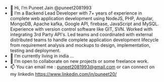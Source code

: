 - 👋 Hi, I’m Puneet Jain @puneet2081993
- 👀 I’m a Backend Lead Developer with 7+ years of experience in complete web application development using NodeJS, PHP, Angular, MongoDB, Apache kafka, Google API, firebase, JavaScript and MySQL. Experience with version control software like GIT, SVN. Worked with integrating 3rd Party API's. Led teams and coordinated with external distributed teams to handle complete application development lifecycle from requirement analysis and mockups to design, implementation, testing and deployment.
- 🌱 I’m currently living in india ...
- 💞️ I’m open to collaborate on new projects or some freelance work.
- 📫 You can email me : puneet2081993@gmail.com or can connect on my linkedin https://www.linkedin.com/in/puneet20/

<!---
puneet2081993/puneet2081993 is a ✨ special ✨ repository because its `README.md` (this file) appears on your GitHub profile.
You can click the Preview link to take a look at your changes.
--->
